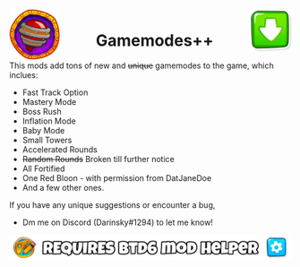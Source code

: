 <a href="https://github.com/Darinsky/MoreGamemodes/releases/tag/v36.0">
    <img align="left" alt="Icon" height="90" src="Icon.png">
    <img align="right" alt="Download" height="75" src="https://raw.githubusercontent.com/gurrenm3/BTD-Mod-Helper/master/BloonsTD6%20Mod%20Helper/Resources/DownloadBtn.png">
</a>

<h1 align="center">Gamemodes++</h1>


This mods add tons of new and ~~unique~~ gamemodes to the game, which inclues:
- Fast Track Option
- Mastery Mode
- Boss Rush
- Inflation Mode
- Baby Mode
- Small Towers
- Accelerated Rounds
- ~~Random Rounds~~ Broken till further notice
- All Fortified
- One Red Bloon - with permission from DatJaneDoe
- And a few other ones.

If you have any unique suggestions or encounter a bug,
- Dm me on Discord (Darinsky#1294) to let me know!



[![Requires BTD6 Mod Helper](https://raw.githubusercontent.com/gurrenm3/BTD-Mod-Helper/master/banner.png)](https://github.com/gurrenm3/BTD-Mod-Helper#readme)
